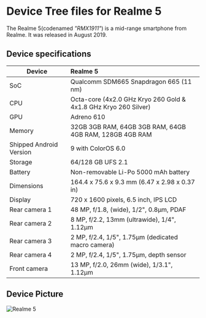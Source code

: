 # Device Tree files for Realme 5

The Realme 5(codenamed _"RMX1911"_) is a mid-range smartphone from Realme. It was released in August 2019.

## Device specifications

| Device                  | Realme 5                                                                         |
| ----------------------- | :------------------------------------------------------------------------------- |
| SoC                     | Qualcomm SDM665 Snapdragon 665 (11 nm)                                           |
| CPU                     | Octa-core (4x2.0 GHz Kryo 260 Gold & 4x1.8 GHz Kryo 260 Silver)                  |
| GPU                     | Adreno 610                                                                       |
| Memory                  | 32GB 3GB RAM, 64GB 3GB RAM, 64GB 4GB RAM, 128GB 4GB RAM                          |
| Shipped Android Version | 9 with ColorOS 6.0                                                               |
| Storage                 | 64/128 GB UFS 2.1                                                                |
| Battery                 | Non-removable Li-Po 5000 mAh battery                                             |
| Dimensions              | 164.4 x 75.6 x 9.3 mm (6.47 x 2.98 x 0.37 in)                                    |
| Display                 | 720 x 1600 pixels, 6.5 inch, IPS LCD                                             |
| Rear camera 1           | 48 MP, f/1.8, (wide), 1/2", 0.8µm, PDAF                                          |
| Rear camera 2           | 8 MP, f/2.2, 13mm (ultrawide), 1/4", 1.12µm                                      |
| Rear camera 3	          | 2 MP, f/2.4, 1/5", 1.75µm (dedicated macro camera)                               |
| Rear camera 4	          | 2 MP, f/2.4, 1/5", 1.75µm, depth sensor                                          |
| Front camera            | 13 MP, f/2.0, 26mm (wide), 1/3.1", 1.12µm                                        |

## Device Picture

![Realme 5](https://fdn2.gsmarena.com/vv/pics/realme/realme-5-rmx1911-2.jpg "Realme 5")